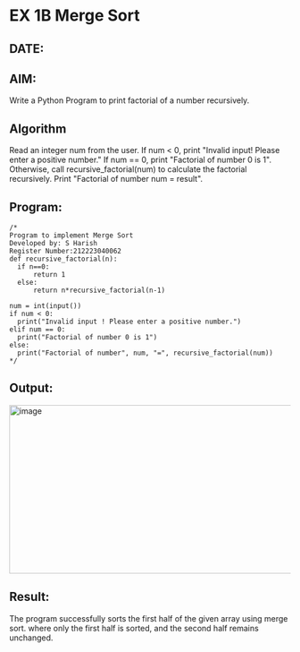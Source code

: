 # EX 1B Merge Sort
## DATE:
## AIM:
Write a Python Program to print factorial of a number recursively.


## Algorithm
Read an integer num from the user.
If num < 0, print "Invalid input! Please enter a positive number."
If num == 0, print "Factorial of number 0 is 1".
Otherwise, call recursive_factorial(num) to calculate the factorial recursively.
Print "Factorial of number num = result".

## Program:
```
/*
Program to implement Merge Sort
Developed by: S Harish
Register Number:212223040062
def recursive_factorial(n):
  if n==0:
      return 1
  else:
      return n*recursive_factorial(n-1)
 
num = int(input())
if num < 0:
  print("Invalid input ! Please enter a positive number.")
elif num == 0:
  print("Factorial of number 0 is 1")
else:
  print("Factorial of number", num, "=", recursive_factorial(num))
*/
```

## Output:

<img width="998" height="301" alt="image" src="https://github.com/user-attachments/assets/1a9c53d4-9841-4cc9-abb2-3d6d75c867cd" />


## Result:
The program successfully sorts the first half of the given array using merge sort. where only the first half is sorted, and the second half remains unchanged.

